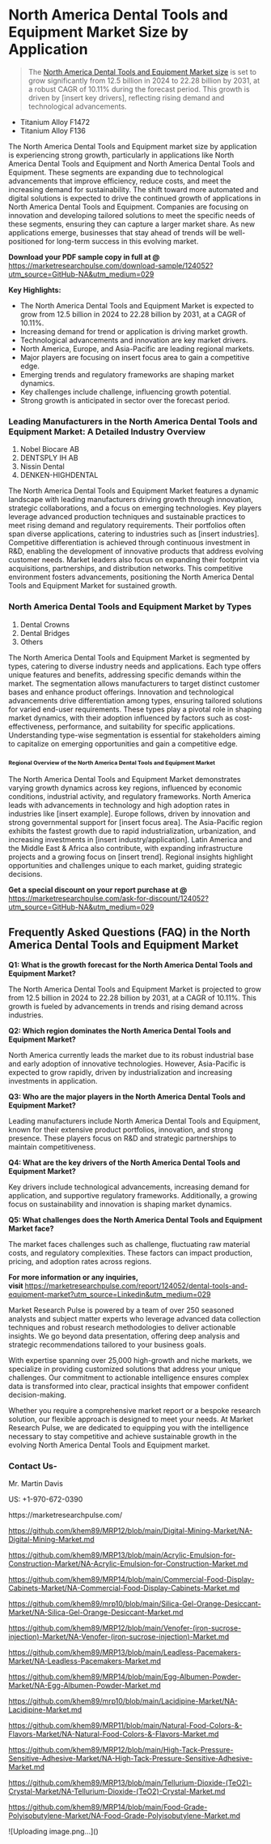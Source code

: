 <h1>North America Dental Tools and Equipment Market&nbsp;Size by Application</h1><blockquote><p>The <a href="https://marketresearchpulse.com/download-sample/124052?utm_source=GitHub-NA&amp;utm_medium=029">North America Dental Tools and Equipment Market size</a> is set to grow significantly from 12.5 billion in 2024 to 22.28 billion by 2031, at a robust CAGR of 10.11% during the forecast period. This growth is driven by [insert key drivers], reflecting rising demand and technological advancements.</p></blockquote><ul><li>Titanium Alloy F1472<li> Titanium Alloy F136</li></ul><p>The North America Dental Tools and Equipment market size by application is experiencing strong growth, particularly in applications like North America Dental Tools and Equipment and North America Dental Tools and Equipment. These segments are expanding due to technological advancements that improve efficiency, reduce costs, and meet the increasing demand for sustainability. The shift toward more automated and digital solutions is expected to drive the continued growth of applications in North America Dental Tools and Equipment. Companies are focusing on innovation and developing tailored solutions to meet the specific needs of these segments, ensuring they can capture a larger market share. As new applications emerge, businesses that stay ahead of trends will be well-positioned for long-term success in this evolving market.</p><p><strong>Download your PDF sample copy in full at @ </strong><a href="https://marketresearchpulse.com/download-sample/124052?utm_source=GitHub-NA&amp;utm_medium=029">https://marketresearchpulse.com/download-sample/124052?utm_source=GitHub-NA&amp;utm_medium=029</a></p><p><strong>Key Highlights: </strong></p><ul><li>The North America Dental Tools and Equipment Market is expected to grow from 12.5 billion in 2024 to 22.28 billion by 2031, at a CAGR of 10.11%.</li><li>Increasing demand for trend or application is driving market growth.</li><li>Technological advancements and innovation are key market drivers.</li><li>North America, Europe, and Asia-Pacific are leading regional markets.</li><li>Major players are focusing on insert focus area to gain a competitive edge.</li><li>Emerging trends and regulatory frameworks are shaping market dynamics.</li><li>Key challenges include challenge, influencing growth potential.</li><li>Strong growth is anticipated in sector over the forecast period.</li></ul><h3>Leading Manufacturers in the North America Dental Tools and Equipment Market: A Detailed Industry Overview</h3><ol><li>Nobel Biocare AB</li><li>DENTSPLY IH AB</li><li>Nissin Dental</li><li>DENKEN-HIGHDENTAL</li></ol><div class="flex max-w-full flex-col flex-grow"><div class="min-h-8 text-message flex w-full flex-col items-end gap-2 whitespace-normal break-words [.text-message+&amp;]:mt-5" dir="auto" data-message-author-role="assistant" data-message-id="fd8432e4-4910-450d-b182-61b7bfb0a01f" data-message-model-slug="gpt-4o"><div class="flex w-full flex-col gap-1 empty:hidden first:pt-[3px]"><div class="markdown prose w-full break-words dark:prose-invert light"><p>The North America Dental Tools and Equipment Market features a dynamic landscape with leading manufacturers driving growth through innovation, strategic collaborations, and a focus on emerging technologies. Key players leverage advanced production techniques and sustainable practices to meet rising demand and regulatory requirements. Their portfolios often span diverse applications, catering to industries such as [insert industries]. Competitive differentiation is achieved through continuous investment in R&amp;D, enabling the development of innovative products that address evolving customer needs. Market leaders also focus on expanding their footprint via acquisitions, partnerships, and distribution networks. This competitive environment fosters advancements, positioning the North America Dental Tools and Equipment Market for sustained growth.</p></div></div></div></div><h3>North America Dental Tools and Equipment Market by Types</h3><ol><li>Dental Crowns<li> Dental Bridges<li> Others</li></ol><div class="flex max-w-full flex-col flex-grow"><div class="min-h-8 text-message flex w-full flex-col items-end gap-2 whitespace-normal break-words [.text-message+&amp;]:mt-5" dir="auto" data-message-author-role="assistant" data-message-id="084470be-0bb7-4664-bddf-5156b4f41249" data-message-model-slug="gpt-4o-mini"><div class="flex w-full flex-col gap-1 empty:hidden first:pt-[3px]"><div class="markdown prose w-full break-words dark:prose-invert light"><p>The North America Dental Tools and Equipment Market is segmented by types, catering to diverse industry needs and applications. Each type offers unique features and benefits, addressing specific demands within the market. The segmentation allows manufacturers to target distinct customer bases and enhance product offerings. Innovation and technological advancements drive differentiation among types, ensuring tailored solutions for varied end-user requirements. These types play a pivotal role in shaping market dynamics, with their adoption influenced by factors such as cost-effectiveness, performance, and suitability for specific applications. Understanding type-wise segmentation is essential for stakeholders aiming to capitalize on emerging opportunities and gain a competitive edge.</p></div></div></div></div><h3><span style="font-size: 11px;">Regional Overview of the North America Dental Tools and Equipment Market</span></h3><div class="flex max-w-full flex-col flex-grow"><div class="min-h-8 text-message flex w-full flex-col items-end gap-2 whitespace-normal break-words [.text-message+&amp;]:mt-5" dir="auto" data-message-author-role="assistant" data-message-id="e9038762-ce64-4e30-91c9-9bd413514231" data-message-model-slug="gpt-4o-mini"><div class="flex w-full flex-col gap-1 empty:hidden first:pt-[3px]"><div class="markdown prose w-full break-words dark:prose-invert light"><p>The North America Dental Tools and Equipment Market demonstrates varying growth dynamics across key regions, influenced by economic conditions, industrial activity, and regulatory frameworks. North America leads with advancements in technology and high adoption rates in industries like [insert example]. Europe follows, driven by innovation and strong governmental support for [insert focus area]. The Asia-Pacific region exhibits the fastest growth due to rapid industrialization, urbanization, and increasing investments in [insert industry/application]. Latin America and the Middle East &amp; Africa also contribute, with expanding infrastructure projects and a growing focus on [insert trend]. Regional insights highlight opportunities and challenges unique to each market, guiding strategic decisions.</p></div></div></div></div><p><strong>Get a special discount on your report purchase at @ </strong><a href="https://marketresearchpulse.com/ask-for-discount/124052?utm_source=GitHub-NA&amp;utm_medium=029">https://marketresearchpulse.com/ask-for-discount/124052?utm_source=GitHub-NA&amp;utm_medium=029</a></p><h2>Frequently Asked Questions (FAQ) in the North America Dental Tools and Equipment Market</h2><p><strong>Q1: What is the growth forecast for the North America Dental Tools and Equipment Market?</strong></p><p>The North America Dental Tools and Equipment Market is projected to grow from 12.5 billion in 2024 to 22.28 billion by 2031, at a CAGR of 10.11%. This growth is fueled by advancements in trends and rising demand across industries.</p><p><strong>Q2: Which region dominates the North America Dental Tools and Equipment Market?</strong></p><p>North America currently leads the market due to its robust industrial base and early adoption of innovative technologies. However, Asia-Pacific is expected to grow rapidly, driven by industrialization and increasing investments in application.</p><p><strong>Q3: Who are the major players in the North America Dental Tools and Equipment Market?</strong></p><p>Leading manufacturers include North America Dental Tools and Equipment, known for their extensive product portfolios, innovation, and strong presence. These players focus on R&amp;D and strategic partnerships to maintain competitiveness.</p><p><strong>Q4: What are the key drivers of the North America Dental Tools and Equipment Market?</strong></p><p>Key drivers include technological advancements, increasing demand for application, and supportive regulatory frameworks. Additionally, a growing focus on sustainability and innovation is shaping market dynamics.</p><p><strong>Q5: What challenges does the North America Dental Tools and Equipment Market face?</strong></p><p>The market faces challenges such as challenge, fluctuating raw material costs, and regulatory complexities. These factors can impact production, pricing, and adoption rates across regions.</p><p><strong>For more information or any inquiries, visit&nbsp;</strong><a href="https://marketresearchpulse.com/report/124052/dental-tools-and-equipment-market?utm_source=Linkedin&utm_medium=029">https://marketresearchpulse.com/report/124052/dental-tools-and-equipment-market?utm_source=Linkedin&utm_medium=029</a></p><p>Market Research Pulse is powered by a team of over 250 seasoned analysts and subject matter experts who leverage advanced data collection techniques and robust research methodologies to deliver actionable insights. We go beyond data presentation, offering deep analysis and strategic recommendations tailored to your business goals.</p><p>With expertise spanning over 25,000 high-growth and niche markets, we specialize in providing customized solutions that address your unique challenges. Our commitment to actionable intelligence ensures complex data is transformed into clear, practical insights that empower confident decision-making.</p><p>Whether you require a comprehensive market report or a bespoke research solution, our flexible approach is designed to meet your needs. At Market Research Pulse, we are dedicated to equipping you with the intelligence necessary to stay competitive and achieve sustainable growth in the evolving North America Dental Tools and Equipment market.</p><h3><strong>Contact Us-</strong></h3><p>Mr. Martin Davis</p><p>US: +1-970-672-0390</p><p>https://marketresearchpulse.com/</p><p><a href="https://github.com/khem89/MRP12/blob/main/Digital-Mining-Market/NA-Digital-Mining-Market.md">https://github.com/khem89/MRP12/blob/main/Digital-Mining-Market/NA-Digital-Mining-Market.md</a></p><p><a href="https://github.com/khem89/MRP13/blob/main/Acrylic-Emulsion-for-Construction-Market/NA-Acrylic-Emulsion-for-Construction-Market.md">https://github.com/khem89/MRP13/blob/main/Acrylic-Emulsion-for-Construction-Market/NA-Acrylic-Emulsion-for-Construction-Market.md</a></p><p><a href="https://github.com/khem89/MRP14/blob/main/Commercial-Food-Display-Cabinets-Market/NA-Commercial-Food-Display-Cabinets-Market.md">https://github.com/khem89/MRP14/blob/main/Commercial-Food-Display-Cabinets-Market/NA-Commercial-Food-Display-Cabinets-Market.md</a></p><p><a href="https://github.com/khem89/mrp10/blob/main/Silica-Gel-Orange-Desiccant-Market/NA-Silica-Gel-Orange-Desiccant-Market.md">https://github.com/khem89/mrp10/blob/main/Silica-Gel-Orange-Desiccant-Market/NA-Silica-Gel-Orange-Desiccant-Market.md</a></p><p><a href="https://github.com/khem89/MRP12/blob/main/Venofer-(iron-sucrose-injection)-Market/NA-Venofer-(iron-sucrose-injection)-Market.md">https://github.com/khem89/MRP12/blob/main/Venofer-(iron-sucrose-injection)-Market/NA-Venofer-(iron-sucrose-injection)-Market.md</a></p><p><a href="https://github.com/khem89/MRP13/blob/main/Leadless-Pacemakers-Market/NA-Leadless-Pacemakers-Market.md">https://github.com/khem89/MRP13/blob/main/Leadless-Pacemakers-Market/NA-Leadless-Pacemakers-Market.md</a></p><p><a href="https://github.com/khem89/MRP14/blob/main/Egg-Albumen-Powder-Market/NA-Egg-Albumen-Powder-Market.md">https://github.com/khem89/MRP14/blob/main/Egg-Albumen-Powder-Market/NA-Egg-Albumen-Powder-Market.md</a></p><p><a href="https://github.com/khem89/mrp10/blob/main/Lacidipine-Market/NA-Lacidipine-Market.md">https://github.com/khem89/mrp10/blob/main/Lacidipine-Market/NA-Lacidipine-Market.md</a></p><p><a href="https://github.com/khem89/MRP11/blob/main/Natural-Food-Colors-&-Flavors-Market/NA-Natural-Food-Colors-&-Flavors-Market.md">https://github.com/khem89/MRP11/blob/main/Natural-Food-Colors-&-Flavors-Market/NA-Natural-Food-Colors-&-Flavors-Market.md</a></p><p><a href="https://github.com/khem89/MRP12/blob/main/High-Tack-Pressure-Sensitive-Adhesive-Market/NA-High-Tack-Pressure-Sensitive-Adhesive-Market.md">https://github.com/khem89/MRP12/blob/main/High-Tack-Pressure-Sensitive-Adhesive-Market/NA-High-Tack-Pressure-Sensitive-Adhesive-Market.md</a></p><p><a href="https://github.com/khem89/MRP13/blob/main/Tellurium-Dioxide-(TeO2)-Crystal-Market/NA-Tellurium-Dioxide-(TeO2)-Crystal-Market.md">https://github.com/khem89/MRP13/blob/main/Tellurium-Dioxide-(TeO2)-Crystal-Market/NA-Tellurium-Dioxide-(TeO2)-Crystal-Market.md</a></p><p><a href="https://github.com/khem89/MRP14/blob/main/Food-Grade-Polyisobutylene-Market/NA-Food-Grade-Polyisobutylene-Market.md">https://github.com/khem89/MRP14/blob/main/Food-Grade-Polyisobutylene-Market/NA-Food-Grade-Polyisobutylene-Market.md</a></p>
![Uploading image.png…]()

